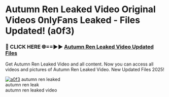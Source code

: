 # Autumn Ren Leaked Video Original Videos 0nlyFans Leaked - Files Updated! (a0f3)

<h3>🔴 CLICK HERE 🌐==►► <a href="https://hideuri.com/03YgE1" rel="nofollow">Autumn Ren Leaked Video Updated Files</a></h3>

Get Autumn Ren Leaked Video and all content. Now you can access all videos and pictures of Autumn Ren Leaked Video. New Updated Files 2025!

[![a0f3](https://i.imgur.com/NaUBvic.gif)](https://hideuri.com/03YgE1)
autumn ren leaked<br>
autumn ren leak<br>
autumn ren leaked video